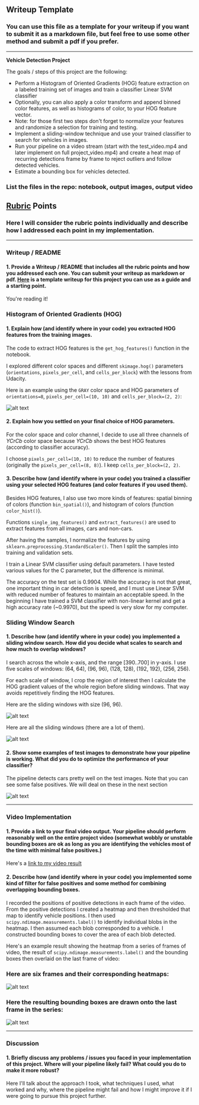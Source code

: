 ## Writeup Template
### You can use this file as a template for your writeup if you want to submit it as a markdown file, but feel free to use some other method and submit a pdf if you prefer.

---

**Vehicle Detection Project**

The goals / steps of this project are the following:

* Perform a Histogram of Oriented Gradients (HOG) feature extraction on a labeled training set of images and train a classifier Linear SVM classifier
* Optionally, you can also apply a color transform and append binned color features, as well as histograms of color, to your HOG feature vector.
* Note: for those first two steps don't forget to normalize your features and randomize a selection for training and testing.
* Implement a sliding-window technique and use your trained classifier to search for vehicles in images.
* Run your pipeline on a video stream (start with the test_video.mp4 and later implement on full project_video.mp4) and create a heat map of recurring detections frame by frame to reject outliers and follow detected vehicles.
* Estimate a bounding box for vehicles detected.

### List the files in the repo: notebook, output images, output video

[//]: # (Image References)
[heatmaps]: ./output_images/heatmaps.png
[hog]: ./output_images/HOG_example.png
[pipeline_outputs]: ./output_images/pipeline_examples.png
[search_15]: ./output_images/search_scale_1.5.png
[search_all]: ./output_images/search_windows.png
[static_examples]: ./output_images/static_examples.png
[image7]: ./examples/output_bboxes.png
[video1]: ./output_images/project5_output.mp4

## [Rubric](https://review.udacity.com/#!/rubrics/513/view) Points
### Here I will consider the rubric points individually and describe how I addressed each point in my implementation.

---
### Writeup / README

#### 1. Provide a Writeup / README that includes all the rubric points and how you addressed each one.  You can submit your writeup as markdown or pdf.  [Here](https://github.com/udacity/CarND-Vehicle-Detection/blob/master/writeup_template.md) is a template writeup for this project you can use as a guide and a starting point.

You're reading it!

### Histogram of Oriented Gradients (HOG)

#### 1. Explain how (and identify where in your code) you extracted HOG features from the training images.

The code to extract HOG features is the `get_hog_features()` function in the notebook.

I explored different color spaces and different `skimage.hog()` parameters (`orientations`, `pixels_per_cell`, and `cells_per_block`) with the lessons from Udacity.

Here is an example using the `GRAY` color space and HOG parameters of `orientations=8`, `pixels_per_cell=(10, 10)` and `cells_per_block=(2, 2)`:


![alt text][hog]

#### 2. Explain how you settled on your final choice of HOG parameters.

For the color space and color channel, I decide to use all three channels of *YCrCb* color space because *YCrCb* shows the best HOG features (according to classifier accuracy).

I choose `pixels_per_cell=(10, 10)` to reduce the number of features (originally the `pixels_per_cell=(8, 8)`).
I keep `cells_per_block=(2, 2)`.

#### 3. Describe how (and identify where in your code) you trained a classifier using your selected HOG features (and color features if you used them).

Besides HOG features, I also use two more kinds of features: spatial binning of colors (function `bin_spatial()`), and histogram of colors (function `color_hist()`).

Functions `single_img_features()` and `extract_features()` are used to extract features from all images, cars and non-cars.

After having the samples, I normalize the features by using `sklearn.preprocessing.StandardScaler()`. Then I split the samples into training and validation sets.

I train a Linear SVM classifier using default parameters. I have tested various values for the C parameter, but the difference is minimal.

The accuracy on the test set is 0.9904. While the accuracy is not that great, one important thing in car detection is speed, and I must use Linear SVM with reduced number of features to maintain an acceptable speed. In the beginning I have trained a SVM classifier with non-linear kernel and get a high accuracy rate (~0.9970), but the speed is very slow for my computer.


### Sliding Window Search

#### 1. Describe how (and identify where in your code) you implemented a sliding window search.  How did you decide what scales to search and how much to overlap windows?

I search across the whole x-axis, and the range [390..700] in y-axis. I use five scales of windows: (64, 64), (96, 96), (128, 128), (192, 192), (256, 256).

For each scale of window, I crop the region of interest then I calculate the HOG gradient values of the whole region before sliding windows. That way avoids repetitively finding the HOG features.

Here are the sliding windows with size (96, 96).

![alt text][search_15]

Here are all the sliding windows (there are a lot of them).

![alt text][search_all]

#### 2. Show some examples of test images to demonstrate how your pipeline is working.  What did you do to optimize the performance of your classifier?

The pipeline detects cars pretty well on the test images. Note that you can see some false positives. We will deal on these in the next section

![alt text][static_examples]

---

### Video Implementation

#### 1. Provide a link to your final video output.  Your pipeline should perform reasonably well on the entire project video (somewhat wobbly or unstable bounding boxes are ok as long as you are identifying the vehicles most of the time with minimal false positives.)
Here's a [link to my video result](./output_images/project5_output.mp4)


#### 2. Describe how (and identify where in your code) you implemented some kind of filter for false positives and some method for combining overlapping bounding boxes.

I recorded the positions of positive detections in each frame of the video.  From the positive detections I created a heatmap and then thresholded that map to identify vehicle positions.  I then used `scipy.ndimage.measurements.label()` to identify individual blobs in the heatmap.  I then assumed each blob corresponded to a vehicle.  I constructed bounding boxes to cover the area of each blob detected.

Here's an example result showing the heatmap from a series of frames of video, the result of `scipy.ndimage.measurements.label()` and the bounding boxes then overlaid on the last frame of video:

### Here are six frames and their corresponding heatmaps:

![alt text][heatmaps]


### Here the resulting bounding boxes are drawn onto the last frame in the series:
![alt text][pipeline_outputs]



---

### Discussion

#### 1. Briefly discuss any problems / issues you faced in your implementation of this project.  Where will your pipeline likely fail?  What could you do to make it more robust?

Here I'll talk about the approach I took, what techniques I used, what worked and why, where the pipeline might fail and how I might improve it if I were going to pursue this project further.

